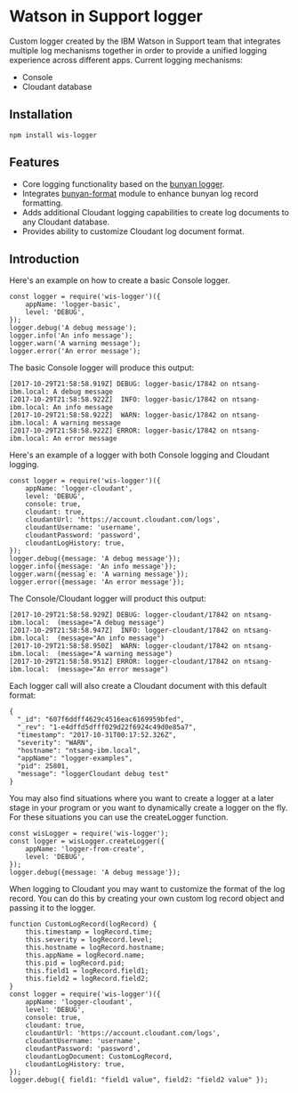 # Watson in Support logger
Custom logger created by the IBM Watson in Support team that integrates 
multiple log mechanisms together in order to provide a unified logging
experience across different apps. Current logging mechanisms:
- Console
- Cloudant database

## Installation
```
npm install wis-logger
```

## Features
- Core logging functionality based on the 
  [bunyan logger](https://www.npmjs.com/package/bunyan).
- Integrates [bunyan-format](https://www.npmjs.com/package/bunyan-format)
  module to enhance bunyan log record formatting.
- Adds additional Cloudant logging capabilities to create log documents
  to any Cloudant database.
- Provides ability to customize Cloudant log document format.
  
## Introduction
Here's an example on how to create a basic Console logger.
```
const logger = require('wis-logger')({
    appName: 'logger-basic',
    level: 'DEBUG', 
});
logger.debug('A debug message');
logger.info('An info message');
logger.warn('A warning message');
logger.error('An error message');
```
The basic Console logger will produce this output:
```
[2017-10-29T21:58:58.919Z] DEBUG: logger-basic/17842 on ntsang-ibm.local: A debug message
[2017-10-29T21:58:58.922Z]  INFO: logger-basic/17842 on ntsang-ibm.local: An info message
[2017-10-29T21:58:58.922Z]  WARN: logger-basic/17842 on ntsang-ibm.local: A warning message
[2017-10-29T21:58:58.922Z] ERROR: logger-basic/17842 on ntsang-ibm.local: An error message
```
Here's an example of a logger with both Console logging and Cloudant logging.
```
const logger = require('wis-logger')({
    appName: 'logger-cloudant',
    level: 'DEBUG',
    console: true,
    cloudant: true,
    cloudantUrl: 'https://account.cloudant.com/logs',
    cloudantUsername: 'username',
    cloudantPassword: 'password',
    cloudantLogHistory: true,
});
logger.debug({message: 'A debug message'});
logger.info({message: 'An info message'});
logger.warn({messag`e: 'A warning message'});
logger.error({message: 'An error message'});
```
The Console/Cloudant logger will product this output:
```
[2017-10-29T21:58:58.929Z] DEBUG: logger-cloudant/17842 on ntsang-ibm.local:  (message="A debug message")
[2017-10-29T21:58:58.947Z]  INFO: logger-cloudant/17842 on ntsang-ibm.local:  (message="An info message")
[2017-10-29T21:58:58.950Z]  WARN: logger-cloudant/17842 on ntsang-ibm.local:  (message="A warning message")
[2017-10-29T21:58:58.951Z] ERROR: logger-cloudant/17842 on ntsang-ibm.local:  (message="An error message")
```
Each logger call will also create a Cloudant document with this default format:
```
{
  "_id": "607f6ddff4629c4516eac6169959bfed",
  "_rev": "1-e4dffd5dfff029d22f6924c49d0e85a7",
  "timestamp": "2017-10-31T00:17:52.326Z",
  "severity": "WARN",
  "hostname": "ntsang-ibm.local",
  "appName": "logger-examples",
  "pid": 25801,
  "message": "loggerCloudant debug test"
}
```
You may also find situations where you want to create a logger at a later stage
in your program or you want to dynamically create a logger on the fly. For 
these situations you can use the createLogger function.
```
const wisLogger = require('wis-logger');
const logger = wisLogger.createLogger({
    appName: 'logger-from-create',
    level: 'DEBUG', 
});
logger.debug({message: 'A debug message'});
``` 
When logging to Cloudant you may want to customize the format of the log 
record. You can do this by creating your own custom log record object
and passing it to the logger.
```
function CustomLogRecord(logRecord) {
    this.timestamp = logRecord.time;
    this.severity = logRecord.level;
    this.hostname = logRecord.hostname;
    this.appName = logRecord.name;
    this.pid = logRecord.pid;
    this.field1 = logRecord.field1;
    this.field2 = logRecord.field2;
}
const logger = require('wis-logger')({
    appName: 'logger-cloudant',
    level: 'DEBUG',
    console: true,
    cloudant: true,
    cloudantUrl: 'https://account.cloudant.com/logs',
    cloudantUsername: 'username',
    cloudantPassword: 'password',
    cloudantLogDocument: CustomLogRecord,
    cloudantLogHistory: true,
});
logger.debug({ field1: "field1 value", field2: "field2 value" });
```
